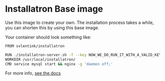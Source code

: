 # Installatron Base image

Use this image to create your own.
The installation process takes a while,
you can shorten this by using this base image.

Your container should look something like:
```bash
FROM svlentink/installatron

RUN ./installatron-server.sh -f --key NOW_WE_DO_RUN_IT_WITH_A_VALID_KEY
WORKDIR /usr/local/installatron/
CMD service mysql start && nginx -g 'daemon off;'

```
For more info, [see the docs](http://installatron.com/developer/server#2.3)
